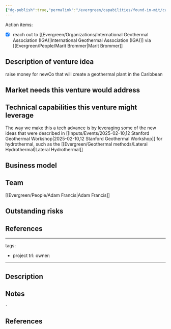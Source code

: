```yaml
---
{"dg-publish":true,"permalink":"/evergreen/capabilities/found-in-mit/caribbean-project/","tags":["capability","rtcnl"]}
---
```



Action items:
- [x] reach out to [[Evergreen/Organizations/International Geothermal Association (IGA)\|International Geothermal Association (IGA)]] via [[Evergreen/People/Marit Brommer\|Marit Brommer]]

## Description of venture idea
raise money for newCo that will create a geothermal plant in the Caribbean

## Market needs this venture would address


## Technical capabilities this venture might leverage
The way we make this a tech advance is by leveraging some of the new ideas that were described in [[Inputs/Events/2025-02-10,12 Stanford Geothermal Workshop\|2025-02-10,12 Stanford Geothermal Workshop]] for hydrothermal, such as the [[Evergreen/Geothermal methods/Lateral Hydrothermal\|Lateral Hydrothermal]]

## Business model


## Team
[[Evergreen/People/Adam Francis\|Adam Francis]]


## Outstanding risks


## References




---
tags:
  - project
trl: 
owner:
---

## Description



## Notes ##


	- 

## References
